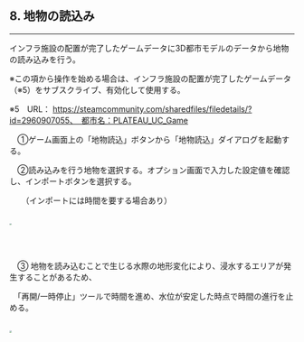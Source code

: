 ## 8. 地物の読込み

------

インフラ施設の配置が完了したゲームデータに3D都市モデルのデータから地物の読み込みを行う。

※この項から操作を始める場合は、インフラ施設の配置が完了したゲームデータ（※5）をサブスクライブ、有効化して使用する。

 ※5　URL： https://steamcommunity.com/sharedfiles/filedetails/?id=2960907055、　都市名：PLATEAU_UC_Game

　①ゲーム画面上の「地物読込」ボタンから「地物読込」ダイアログを起動する。

　②読み込みを行う地物を選択する。オプション画面で入力した設定値を確認し、インポートボタンを選択する。

　　（インポートには時間を要する場合あり）

<br><img src="..\resources\userMan\3-3-1.png" style="zoom: 23%;" />

<br><br>

　③ 地物を読み込むことで生じる水際の地形変化により、浸水するエリアが発生することがあるため、

　「再開/一時停止」ツールで時間を進め、水位が安定した時点で時間の進行を止める。

<br><img src="..\resources\userMan\3-3-2.png" style="zoom: 25%;" />

<br><br>
